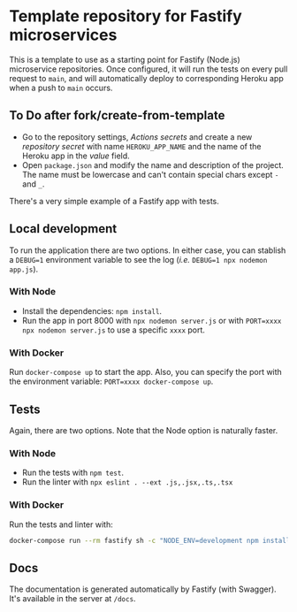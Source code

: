 # Template repository for Fastify microservices

This is a template to use as a starting point for Fastify (Node.js) microservice repositories. Once configured, it will run the tests on every pull request to `main`, and will automatically deploy to corresponding Heroku app when a push to `main` occurs.

## To Do after fork/create-from-template

- Go to the repository settings, _Actions secrets_ and create a new _repository secret_ with name `HEROKU_APP_NAME` and the name of the Heroku app in the _value_ field.
- Open `package.json` and modify the name and description of the project. The name must be lowercase and can't contain special chars except `-` and `_`.

There's a very simple example of a Fastify app with tests.

## Local development

To run the application there are two options. In either case, you can stablish a `DEBUG=1` environment variable to see the log (_i.e._ `DEBUG=1 npx nodemon app.js`).

### With Node

- Install the dependencies: `npm install`.
- Run the app in port 8000 with `npx nodemon server.js` or with `PORT=xxxx npx nodemon server.js` to use a specific `xxxx` port.

### With Docker

Run `docker-compose up` to start the app. Also, you can specify the port with the environment variable: `PORT=xxxx docker-compose up`.

## Tests

Again, there are two options. Note that the Node option is naturally faster.

### With Node

- Run the tests with `npm test`.
- Run the linter with `npx eslint . --ext .js,.jsx,.ts,.tsx`

### With Docker

Run the tests and linter with:

```bash
docker-compose run --rm fastify sh -c "NODE_ENV=development npm install && npm test && npx eslint . --ext .js,.jsx,.ts,.tsx"
```

## Docs

The documentation is generated automatically by Fastify (with Swagger). It's available in the server at `/docs`.
